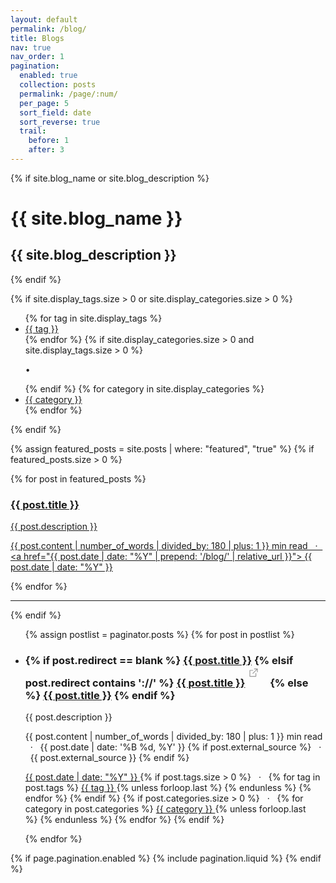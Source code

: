 ```yaml
---
layout: default
permalink: /blog/
title: Blogs
nav: true
nav_order: 1
pagination:
  enabled: true
  collection: posts
  permalink: /page/:num/
  per_page: 5
  sort_field: date
  sort_reverse: true
  trail:
    before: 1
    after: 3
---
```


<div class="post">
  {% if site.blog_name or site.blog_description %}
    <div class="header-bar">
      <h1>{{ site.blog_name }}</h1>
      <h2>{{ site.blog_description }}</h2>
    </div>
  {% endif %}

  {% if site.display_tags.size > 0 or site.display_categories.size > 0 %}
    <div class="tag-category-list">
      <ul class="p-0 m-0">
        {% for tag in site.display_tags %}
          <li>
            <i class="fa-solid fa-hashtag fa-sm"></i>
            <a href="{{ tag | slugify | prepend: '/blog/tag/' | relative_url }}">{{ tag }}</a>
          </li>
        {% endfor %}
        {% if site.display_categories.size > 0 and site.display_tags.size > 0 %}
          <p>&bull;</p>
        {% endif %}
        {% for category in site.display_categories %}
          <li>
            <i class="fa-solid fa-tag fa-sm"></i>
            <a href="{{ category | slugify | prepend: '/blog/category/' | relative_url }}">{{ category }}</a>
          </li>
        {% endfor %}
      </ul>
    </div>
  {% endif %}

  {% assign featured_posts = site.posts | where: "featured", "true" %}
  {% if featured_posts.size > 0 %}
    <div class="container featured-posts">
      <div class="row row-cols-{{ featured_posts.size | min: 2 | max: 3 }}">
        {% for post in featured_posts %}
          <div class="col mb-4">
            <a href="{{ post.url | relative_url }}">
              <div class="card hoverable">
                <div class="card-body">
                  <div class="float-right">
                    <i class="fa-solid fa-thumbtack fa-xs"></i>
                  </div>
                  <h3 class="card-title text-lowercase">{{ post.title }}</h3>
                  <p class="card-text">{{ post.description }}</p>
                  <p class="post-meta">
                    {{ post.content | number_of_words | divided_by: 180 | plus: 1 }} min read &nbsp; &middot; &nbsp;
                    <a href="{{ post.date | date: "%Y" | prepend: '/blog/' | relative_url }}">
                      <i class="fa-solid fa-calendar fa-sm"></i> {{ post.date | date: "%Y" }}
                    </a>
                  </p>
                </div>
              </div>
            </a>
          </div>
        {% endfor %}
      </div>
    </div>
    <hr>
  {% endif %}

  <ul class="post-list">
    {% assign postlist = paginator.posts %}
    {% for post in postlist %}
      <li>
        <h3>
          {% if post.redirect == blank %}
            <a class="post-title" href="{{ post.url | relative_url }}">{{ post.title }}</a>
          {% elsif post.redirect contains '://' %}
            <a class="post-title" href="{{ post.redirect }}" target="_blank">{{ post.title }}</a>
            <svg width="2rem" height="2rem" viewBox="0 0 40 40" xmlns="http://www.w3.org/2000/svg">
              <path d="M17 13.5v6H5v-12h6m3-3h6v6m0-6-9 9" class="icon_svg-stroke" stroke="#999" stroke-width="1.5" fill="none" fill-rule="evenodd" stroke-linecap="round" stroke-linejoin="round"></path>
            </svg>
          {% else %}
            <a class="post-title" href="{{ post.redirect | relative_url }}">{{ post.title }}</a>
          {% endif %}
        </h3>
        <p>{{ post.description }}</p>
        <p class="post-meta">
          {{ post.content | number_of_words | divided_by: 180 | plus: 1 }} min read &nbsp; &middot; &nbsp;
          {{ post.date | date: '%B %d, %Y' }}
          {% if post.external_source %}
            &nbsp; &middot; &nbsp; {{ post.external_source }}
          {% endif %}
        </p>
        <p class="post-tags">
          <a href="{{ post.date | date: "%Y" | prepend: '/blog/' | relative_url }}">
            <i class="fa-solid fa-calendar fa-sm"></i> {{ post.date | date: "%Y" }}
          </a>
          {% if post.tags.size > 0 %}
            &nbsp; &middot; &nbsp;
            {% for tag in post.tags %}
              <a href="{{ tag | slugify | prepend: '/blog/tag/' | relative_url }}">
                <i class="fa-solid fa-hashtag fa-sm"></i> {{ tag }}
              </a>
              {% unless forloop.last %}&nbsp;{% endunless %}
            {% endfor %}
          {% endif %}
          {% if post.categories.size > 0 %}
            &nbsp; &middot; &nbsp;
            {% for category in post.categories %}
              <a href="{{ category | slugify | prepend: '/blog/category/' | relative_url }}">
                <i class="fa-solid fa-tag fa-sm"></i> {{ category }}
              </a>
              {% unless forloop.last %}&nbsp;{% endunless %}
            {% endfor %}
          {% endif %}
        </p>
      </li>
    {% endfor %}
  </ul>

  {% if page.pagination.enabled %}
    {% include pagination.liquid %}
  {% endif %}
</div>
